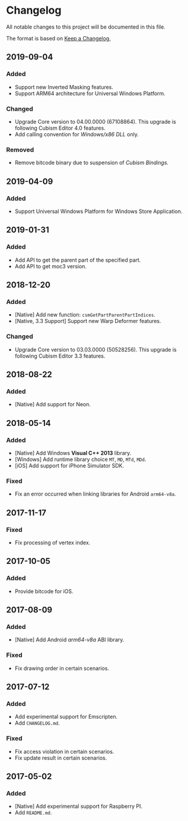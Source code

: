 # Changelog

All notable changes to this project will be documented in this file.

The format is based on [Keep a Changelog](https://keepachangelog.com/en/1.0.0/),


## 2019-09-04

### Added

- Support new Inverted Masking features.
- Support ARM64 architecture for Universal Windows Platform.

### Changed

- Upgrade Core version to 04.00.0000 (67108864). This upgrade is following Cubism Editor 4.0 features.
- Add calling convention for *Windows/x86 DLL* only.

### Removed

- Remove bitcode binary due to suspension of *Cubism Bindings.*


## 2019-04-09

### Added

- Support Universal Windows Platform for Windows Store Application.


## 2019-01-31

### Added

- Add API to get the parent part of the specified part.
- Add API to get moc3 version.


## 2018-12-20

### Added

- [Native] Add new function: `csmGetPartParentPartIndices`.
- [Native, 3.3 Support] Support new Warp Deformer features.

### Changed

- Upgrade Core version to 03.03.0000 (50528256). This upgrade is following Cubism Editor 3.3 features.


## 2018-08-22

### Added

- [Native] Add support for Neon.


## 2018-05-14

### Added

- [Native] Add Windows **Visual C++ 2013** library.
- [Windows] Add runtime library choice `MT`, `MD`, `MTd`, `MDd`.
- [iOS] Add support for iPhone Simulator SDK.

### Fixed

- Fix an error occurred when linking libraries for Android `arm64-v8a`.


## 2017-11-17

### Fixed

- Fix processing of vertex index.


## 2017-10-05

### Added

- Provide bitcode for iOS.


## 2017-08-09

### Added

- [Native] Add Android *arm64-v8a* ABI library.

### Fixed

- Fix drawing order in certain scenarios.


## 2017-07-12

### Added

- Add experimental support for Emscripten.
- Add `CHANGELOG.md`.

### Fixed

- Fix access violation in certain scenarios.
- Fix update result in certain scenarios.


## 2017-05-02

### Added

- [Native] Add experimental support for Raspberry PI.
- Add `README.md`.
